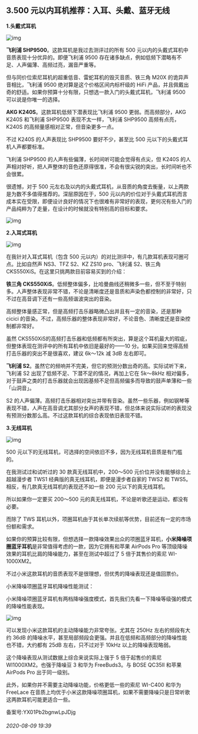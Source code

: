 ## 3.500 元以内耳机推荐：入耳、头戴、蓝牙无线
**1.头戴式耳机**


![img](https://pic1.zhimg.com/v2-394875bf828cd6834b3f03f0564ff93a.webp)

**飞利浦 SHP9500**。这款耳机是我过去测评过的所有 500 元以内的头戴式耳机中音质表现十分优异的。即便飞利浦 9500 存在诸多缺点，例如低频下潜略有不足、人声偏薄、高频过亮，漏音严重等。


但与同价位索尼耳机的超重低音、雷蛇耳机的毁灭音质、铁三角 M20X 的诡异声音相比，飞利浦 9500 绝对算是这个价格区间内标杆级的 HiFi 产品，并且佩戴出奇的舒适。如果你预算十分有限，只想选一款入门的头戴式耳机，飞利浦 9500 可以说是你唯一的选择。


**AKG K240S**。这款耳机低频下潜表现比飞利浦 9500 更弱。而高频部分，AKG K240S 和飞利浦 SHP9500 表现不太一样，飞利浦 SHP9500 高频有点亮，K240S 的高频量感相对正常，但音染更多一点。


不过 K240S 的人声表现比 SHP9500 要好不少，甚至比 500 元以下的头戴式耳机人声都要标准。


飞利浦 SHP9500 的人声有些偏薄，长时间听可能会觉得有点尖，但 K240S 的人声相对好听，把人声整体的音色还原得很准，不会有很尖锐的突出，长时间听也不会很累。


很遗憾，对于 500 元左右及以内的头戴式耳机，从音质的角度去衡量，以上两款是为数不多值得推荐的。深层原因在于，500 元以内的价位对于头戴式耳机而言成本实在受限，即便设计良好的情况下也很难有非常好的表现，更何况有些入门的产品纯粹为了走量，在设计的时候就没有特别高的目标和要求。


![img](https://pic1.zhimg.com/v2-e79cfd1bedfe64745579491ee2938621.webp)

**2.入耳式耳机**


![img](https://pic1.zhimg.com/v2-0bbaf269f0023a0f52dd79604285864a.webp)

在我针对入耳式耳机（包含 500 元以内）的对比测评中，有几款耳机表现可圈可点。比如自然声 NS3、TFZ S2、KZ ZS10 pro、飞利浦 S2、铁三角 CKS550XiS。在这里只挑两款目前容易买到的介绍：


**铁三角 CKS550XiS**。低频整体偏多，比哈曼曲线还稍微多一些，但不至于特别多。人声整体表现非常不错，不论是清晰度还是音质和声染色都控制的非常好，只不过在高音调下还有一些高频谐波突出的音染。


高频整体量感正常，但是高频打击乐器略微凸出并且有一定的音染，还是那种 cicici 的音染。不过，高频乐器的整体表现非常好，不论音色、清晰度还是音染控制都非常好。


虽然 CKS550XiS的高频打击乐器和低频都有所突出，算是这个耳机最大的瑕疵，但整体表现在测评中的所有耳机中依旧是最好的——10 分。如果买回来觉得高频打击乐器的突出不是很喜欢，建议 6k～12k 减 3dB 左右即可。


**飞利浦 S2**。虽然它的频响并不完美，但它的预测分数出奇的高。实际试听下来，飞利浦 S2 出现了低频不足、下潜不足的情况，再加上它在 5k～8kHz 相对偏多，对于鼓声之类的打击乐器就会出现因基频不足但高频偏多而导致的鼓声单薄和一些「山洞音」。


S2 的人声偏薄。高频打击乐器相对突出并带有音染。虽然一些乐器，例如钢琴等表现不错，人声在高音调尤其部分女声的表现不错，但总体来说实际试听的表现没有预测分数那么高。不过这款耳机的综合表现依旧表现不错。


**3.无线耳机**


![img](https://pic4.zhimg.com/v2-b581ddf7e38963377b8b37b55055c7e2.webp)

500 元以下的无线耳机，可选择的空间依旧不多，因为无线耳机音质是有门槛的。 


在我测试过和试听过的 30 款真无线耳机中，200～500 元价位并没有能够综合上超越漫步者 TWS1 经典版的真无线耳机，即便是漫步者自家的 TWS2 和 TWS5。相反，有几款真无线耳机的表现还不如一些 200 元以下的真无线耳机。


所以如果你一定要买 200～500 元的真无线耳机，不论是听歌还是运动，都没有必要。


而除了 TWS 耳机以外，项圈耳机由于其长单次续航等优势，目前还有一定的市场份额和需求。


如果你的预算比较有限，但想选择一款降噪效果出众的项圈蓝牙耳机，**小米降噪项圈蓝牙耳机**是非常值得考虑的一款，因为它拥有和苹果 AirPods Pro 等顶级降噪效果的耳机比肩的降噪能力，甚至在测试中超过了 5 倍于其售价的索尼 WI-1000XM2。


不过小米这款耳机的音质表现不是很理想，但优秀的降噪表现还是值回票价。


小米降噪项圈蓝牙耳机降噪性能测试：


小米降噪项圈蓝牙耳机有两档降噪强度模式，首先我们先看一下降噪等级强的模式的降噪性能表现。


![img](https://pic3.zhimg.com/v2-40a96f964afda150687618985773b17f.webp)

可以发现小米这款耳机的主动降噪能力非常夸张。尤其在 250Hz 左右的频段有大约 36dB 的降噪水平，甚至局部频段会更强。并且在低频和高频部分的降噪性能也不错，大约都有 25dB 左右，只不过对于 10kHz 以上的降噪表现略弱。


这个降噪表现从测试数据上综合来说实际上强于 5 倍于起售价的索尼 WI1000XM2。也强于降噪豆 3 和华为 FreeBuds3。与 BOSE QC35II 和苹果 AirPods Pro 出于同一级别。


此外，如果你并不需要主动降噪功能，价格更低一些的索尼 WI-C400 和华为 FreeLace 在音质上均优于小米这款降噪项圈耳机，如果不需要降噪只是日常听歌这两款耳机可能更适合一些。


备案号:YX01Pb2bgnwLpJDjg


###### 2020-08-09 19:39
